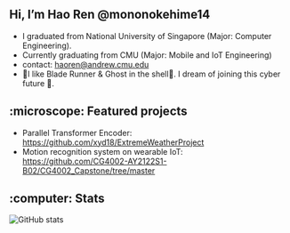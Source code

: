 <h2> Hi, I’m Hao Ren @mononokehime14 </h2>

- I graduated from National University of Singapore (Major: Computer Engineering).
- Currently graduating from CMU (Major: Mobile and IoT Engineering)
- contact: haoren@andrew.cmu.edu
- :night_with_stars:I like Blade Runner & Ghost in the shell:city_sunrise:. I dream of joining this cyber future :milky_way:.

<h2> :microscope: Featured projects </h2>

- Parallel Transformer Encoder: https://github.com/xyd18/ExtremeWeatherProject
- Motion recognition system on wearable IoT: https://github.com/CG4002-AY2122S1-B02/CG4002_Capstone/tree/master

<h2> :computer: Stats </h2>

![GitHub stats](https://github-readme-stats-chi-hazel.vercel.app/api?username=mononokehime14&show_icons=true&theme=nord&count_private=true&hide=contribs)
